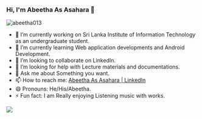 ### Hi, I'm Abeetha As Asahara 👋

<p align="left"> <img src="https://komarev.com/ghpvc/?username=abeetha013&label=Profile%20views&color=0e75b6&style=flat" alt="abeetha013" /> </p>


- 🔭 I’m currently working on Sri Lanka Institute of Information Technology as an undergraduate student.
- 🌱 I’m currently learning Web application developments and Android Development.
- 👯 I’m looking to collaborate on LinkedIn.
- 🤔 I’m looking for help with Lecture materials and documentations.
- 💬 Ask me about Something you want. 
- 📫 How to reach me: [Abeetha As Asahara | LinkedIn](https://www.linkedin.com/in/abeetha-as-asahara-a8011521a/)
- 😄 Pronouns: He/His/Abeetha.
- ⚡ Fun fact: I am Really enjoying Listening music with works.

<img src="https://github-readme-stats.vercel.app/api?username=AbeethaAs013&&show_icons=true&title_color=red&icon_color=bb2acf&text_color=daf7dc&bg_color=151515">
